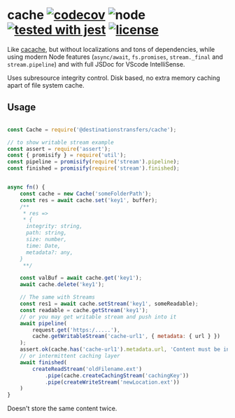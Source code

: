 # cache [![codecov](https://codecov.io/gh/destinationstransfers/cache/branch/master/graph/badge.svg)](https://codecov.io/gh/destinationstransfers/cache) ![node](https://img.shields.io/node/v/@destinationstransfers/cache.svg) [![tested with jest](https://img.shields.io/badge/tested_with-jest-99424f.svg)](https://github.com/facebook/jest) [![license](https://img.shields.io/npm/l/@destinationstransfers/cache.svg)](https://npm.im/cacache)
Like [cacache](https://github.com/zkat/cacache), but without localizations and tons of dependencies, while using modern Node features (`async/await`, `fs.promises`, `stream._final` and `stream.pipeline`) and with full JSDoc for VScode IntelliSense.

Uses subresource integrity control. Disk based, no extra memory caching apart of file system cache.

## Usage

```js

const Cache = require('@destinationstransfers/cache');

// to show writable stream example
const assert = require('assert');
const { promisify } = require('util');
const pipeline = promisify(require('stream').pipeline);
const finished = promisify(require('stream').finished);


async fn() {
    const cache = new Cache('someFolderPath');
    const res = await cache.set('key1', buffer);
    /**
     * res => 
     * {
      integrity: string,
      path: string,
      size: number,
      time: Date,
      metadata?: any,
    }
     **/

    const valBuf = await cache.get('key1');
    await cache.delete('key1');

    // The same with Streams
    const res1 = await cache.setStream('key1', someReadable);
    const readable = cache.getStream('key1');
    // or you may get writable stream and push into it
    await pipeline(
        request.get('https:/.....'),
        cache.getWritableStream('cache-url1', { metadata: { url } })
    );
    assert.ok(cache.has('cache-url1').metadata.url, 'Content must be in cache now with associated metadata')
    // or intermittent caching layer
    await finished(
        createReadStream('oldFilename.ext')
            .pipe(cache.createCachingStream('cachingKey'))
            .pipe(createWriteStream('newLocation.ext'))
    )
}
```

Doesn't store the same content twice.
